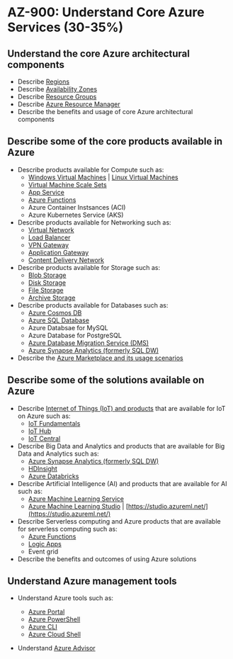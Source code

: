 # AZ-900: Understand Core Azure Services (30-35%)

## Understand the core Azure architectural components

* Describe [Regions](https://azure.microsoft.com/en-ca/global-infrastructure/regions/)
* Describe [Availability Zones](https://docs.microsoft.com/en-us/azure/availability-zones/az-overview)
* Describe [Resource Groups](https://docs.microsoft.com/en-us/azure/architecture/cloud-adoption/getting-started/azure-resource-access#what-is-an-azure-resource-group)
* Describe [Azure Resource Manager](https://docs.microsoft.com/en-us/azure/azure-resource-manager/resource-group-overview)
* Describe the benefits and usage of core Azure architectural components

## Describe some of the core products available in Azure

* Describe products available for Compute such as:
	* [Windows Virtual Machines](https://docs.microsoft.com/en-ca/azure/virtual-machines/windows/overview) | [Linux Virtual Machines](https://docs.microsoft.com/en-ca/azure/virtual-machines/linux/overview)
	* [Virtual Machine Scale Sets](https://docs.microsoft.com/en-us/azure/virtual-machine-scale-sets/overview)
	* [App Service](https://docs.microsoft.com/en-us/azure/app-service/)
	* [Azure Functions](https://docs.microsoft.com/en-us/azure/azure-functions/functions-overview)
	* Azure Container Instsances (ACI)
	* Azure Kubernetes Service (AKS)
* Describe products available for Networking such as:
	* [Virtual Network](https://docs.microsoft.com/en-us/azure/virtual-network/virtual-networks-overview)
	* [Load Balancer](https://docs.microsoft.com/en-us/azure/load-balancer/load-balancer-overview)
	* [VPN Gateway](https://docs.microsoft.com/en-us/azure/vpn-gateway/vpn-gateway-about-vpngateways)
	* [Application Gateway](https://docs.microsoft.com/en-us/azure/application-gateway/overview)
	* [Content Delivery Network](https://docs.microsoft.com/en-us/azure/cdn/cdn-overview)
* Describe products available for Storage such as:
	* [Blob Storage](https://docs.microsoft.com/en-us/azure/storage/blobs/storage-blobs-overview)
	* [Disk Storage](https://docs.microsoft.com/en-us/azure/virtual-machines/windows/managed-disks-overview)
	* [File Storage](https://docs.microsoft.com/en-us/azure/storage/files/storage-files-introduction)
	* [Archive Storage](https://docs.microsoft.com/en-ca/azure/storage/blobs/storage-blob-storage-tiers)
* Describe products available for Databases such as:
	* [Azure Cosmos DB](https://docs.microsoft.com/en-us/azure/cosmos-db/introduction)
	* [Azure SQL Database](https://docs.microsoft.com/en-us/azure/sql-database/sql-database-technical-overview)
	* Azure Databsae for MySQL
	* Azure Database for PostgreSQL
	* [Azure Database Migration Service (DMS)](https://docs.microsoft.com/en-us/azure/dms/dms-overview)
	* [Azure Synapse Analytics (formerly SQL DW)](https://docs.microsoft.com/en-ca/azure/sql-data-warehouse/sql-data-warehouse-overview-what-is)
* Describe the [Azure Marketplace and its usage scenarios](https://azuremarketplace.microsoft.com/en-us/about)

## Describe some of the solutions available on Azure

* Describe [Internet of Things (IoT) and products](https://docs.microsoft.com/en-us/azure/iot-fundamentals/iot-services-and-technologies) that are available for IoT on Azure such as:
	* [IoT Fundamentals](https://docs.microsoft.com/bs-cyrl-ba/azure/iot-fundamentals/index)
	* [IoT Hub](https://docs.microsoft.com/en-ca/azure/iot-hub/about-iot-hub)
	* [IoT Central](https://docs.microsoft.com/en-ca/azure/iot-central/overview-iot-central)
* Describe Big Data and Analytics and products that are available for Big Data and Analytics such as:
	* [Azure Synapse Analytics (formerly SQL DW)](https://docs.microsoft.com/en-ca/azure/sql-data-warehouse/sql-data-warehouse-overview-what-is)
	* [HDInsight](https://docs.microsoft.com/en-ca/azure/hdinsight/)
	* [Azure Databricks](https://docs.microsoft.com/en-us/azure/azure-databricks/what-is-azure-databricks)
* Describe Artificial Intelligence (AI) and products that are available for AI such as:
	* [Azure Machine Learning Service](https://azure.microsoft.com/en-ca/services/machine-learning-service/)
	* [Azure Machine Learning Studio](https://azure.microsoft.com/en-ca/services/machine-learning-studio/) | [https://studio.azureml.net/](https://studio.azureml.net/)
* Describe Serverless computing and Azure products that are available for serverless computing such as:
	* [Azure Functions](https://docs.microsoft.com/en-us/azure/azure-functions/functions-overview)
	* [Logic Apps](https://docs.microsoft.com/en-ca/azure/logic-apps/logic-apps-overview)
	* Event grid
* Describe the benefits and outcomes of using Azure solutions

## Understand Azure management tools

* Understand Azure tools such as:
	* [Azure Portal](https://docs.microsoft.com/en-us/azure/azure-portal/azure-portal-overview)
	* [Azure PowerShell](https://docs.microsoft.com/en-us/powershell/azure/overview?view=azps-1.6.0)
	* [Azure CLI](https://docs.microsoft.com/en-us/cli/azure/?view=azure-cli-latest)
	* [Azure Cloud Shell](https://docs.microsoft.com/en-us/azure/cloud-shell/overview)

* Understand [Azure Advisor](https://docs.microsoft.com/en-us/azure/advisor/advisor-overview)